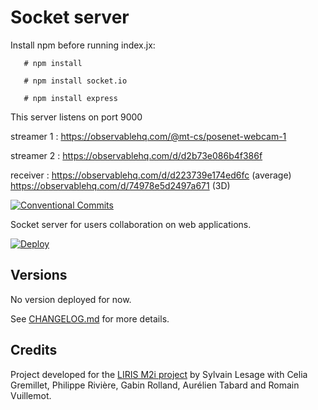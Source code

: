 # Socket server

Install npm before running index.jx:

       # npm install
       
       # npm install socket.io
       
       # npm install express

This server listens on port 9000

streamer 1 : https://observablehq.com/@mt-cs/posenet-webcam-1

streamer 2 : https://observablehq.com/d/d2b73e086b4f386f

receiver :   https://observablehq.com/d/d223739e174ed6fc (average)
             https://observablehq.com/d/74978e5d2497a671 (3D)

[![Conventional Commits](https://img.shields.io/badge/Conventional%20Commits-1.0.0-yellow.svg)](https://conventionalcommits.org)

Socket server for users collaboration on web applications.

[![Deploy](https://www.herokucdn.com/deploy/button.svg)](https://heroku.com/deploy)

## Versions

No version deployed for now.

See [CHANGELOG.md](./CHANGELOG.md) for more details.

## Credits

Project developed for the [LIRIS M2i project](https://projet.liris.cnrs.fr/mi2/)
by Sylvain Lesage with Celia Gremillet, Philippe Rivière, Gabin Rolland,
Aurélien Tabard and Romain Vuillemot.
